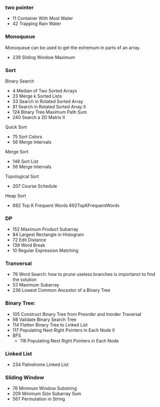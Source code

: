 ### two pointer
- 11 Container With Most Water
- 42 Trapping Rain Water

### Monoqueue
Monoqueue can be used to get the extremum in parts of an array.
- 239 Sliding Window Maximum

### Sort
Binary Search
- 4   Median of Two Sorted Arrays
- 23  Merge k Sorted Lists
- 33  Search in Rotated Sorted Array
- 81  Search in Rotated Sorted Array II
- 124 Binary Tree Maximum Path Sum
- 240 Search a 2D Matrix II

Quick Sort
- 75 Sort Colors
- 56 Merge Intervals

Merge Sort
- 148 Sort List
- 56 Merge Intervals

Topological Sort
- 207 Course Schedule

Heap Sort
- 692 Top K Frequent Words
692TopKFrequentWords

### DP
- 152 Maximum Product Subarray
- 84 Largest Rectangle in Histogram
- 72 Edit Distance
- 139 Word Break
- 10 Regular Expression Matching


### Tranversal
- 79 Word Search: how to prune useless branches is importanct to find the solution
- 53 Maximum Subarray
- 236 Lowest Common Ancestor of a Binary Tree


### Binary Tree:
- 105 Construct Binary Tree from Preorder and Inorder Traversal
- 98 Validate Binary Search Tree
- 114 Flatten Binary Tree to Linked List
- 117 Populating Next Right Pointers in Each Node II
- BFS
  - 116 Populating Next Right Pointers in Each Node

### Linked List
- 234 Palindrome Linked List

### Sliding Window
- 76 Minimum Window Substring
- 209 Minimum Size Subarray Sum
- 567 Permutation in String


